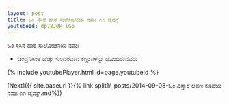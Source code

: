 ```yaml
---
layout: post
title: ಓಂ ಸಸಿನೆ ಹಾರ ಸುಲೋಚನಯ ನಮಃ ೧೧ ಟೈಮ್ಸ್
youtubeId: dp78J0P_lGo
---
```

 
 
 ಓಂ ಸಸಿನೆ ಹಾರ ಸುಲೋಚನಯ ನಮಃ  
 
 -  ಚಂದ್ರನಿಗಿಂತ ಹೆಚ್ಚು ಸುಂದರವಾದ ಕಣ್ಣುಗಳನ್ನು ಹೊಂದಿರುವವರು 
 
  
 
  
 
 
 
 
 
 


{% include youtubePlayer.html id=page.youtubeId %}
 
[Next]({{ site.baseurl }}{% link  split1/_posts/2014-09-08-ಓಂ ವಿಸ್ತಾರ ಲವಣ ಕೂಪೆಯ ನಮಃ ೧೧ ಟೈಮ್ಸ್.md%})
 
